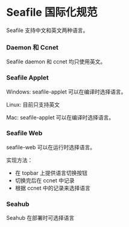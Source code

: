 # Seafile 国际化规范

Seafile 支持中文和英文两种语言。

### Daemon 和 Ccnet

Seafile daemon 和 ccnet 均只使用英文。

### Seafile Applet

Windows: seafile-applet 可以在编译时选择语言。

Linux: 目前只支持英文

Mac: seafile-applet 可以在编译时选择语言。

### Seafile Web

seafile-web 可以在运行时选择语言。

实现方法：

* 在 topbar 上提供语言切换按钮 
* 切换完后在 ccnet 中记录
* 根据 ccnet 中的记录来选择语言

### Seahub

Seahub 在部署时可选择语言

